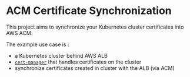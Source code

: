 # ACM Certificate Synchronization

This project aims to synchronize your Kubernetes cluster certificates into AWS
ACM.

The example use case is :
- a Kubernetes cluster behind AWS ALB
- [`cert-manager`](https://cert-manager.io/docs/) that handles certificates on the cluster
- synchronize certificates created in cluster with the ALB (via ACM)
